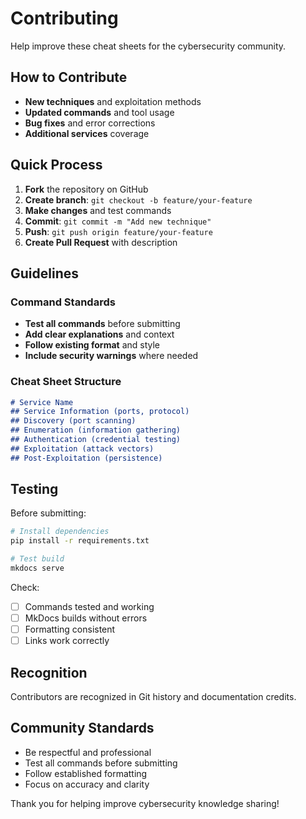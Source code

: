 # Contributing

Help improve these cheat sheets for the cybersecurity community.

## How to Contribute

- **New techniques** and exploitation methods
- **Updated commands** and tool usage
- **Bug fixes** and error corrections
- **Additional services** coverage

## Quick Process

1. **Fork** the repository on GitHub
2. **Create branch**: `git checkout -b feature/your-feature`
3. **Make changes** and test commands
4. **Commit**: `git commit -m "Add new technique"`  
5. **Push**: `git push origin feature/your-feature`
6. **Create Pull Request** with description

## Guidelines

### Command Standards
- **Test all commands** before submitting
- **Add clear explanations** and context
- **Follow existing format** and style
- **Include security warnings** where needed

### Cheat Sheet Structure
```markdown
# Service Name
## Service Information (ports, protocol)
## Discovery (port scanning)
## Enumeration (information gathering)
## Authentication (credential testing)
## Exploitation (attack vectors)
## Post-Exploitation (persistence)
```

## Testing

Before submitting:
```bash
# Install dependencies
pip install -r requirements.txt

# Test build
mkdocs serve
```

Check:
- [ ] Commands tested and working
- [ ] MkDocs builds without errors  
- [ ] Formatting consistent
- [ ] Links work correctly

## Recognition

Contributors are recognized in Git history and documentation credits.

## Community Standards

- Be respectful and professional
- Test all commands before submitting
- Follow established formatting
- Focus on accuracy and clarity

Thank you for helping improve cybersecurity knowledge sharing!
